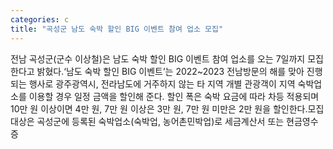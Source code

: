 ```yaml
---
categories: c
title: "곡성군 남도 숙박 할인 BIG 이벤트 참여 업소 모집"
---
```

전남 곡성군(군수 이상철)은 남도 숙박 할인 BIG 이벤트 참여 업소를 오는 7일까지 모집한다고 밝혔다.‘남도 숙박 할인 BIG 이벤트’는 2022~2023 전남방문의 해를 맞아 진행되는 행사로 광주광역시, 전라남도에 거주하지 않는 타 지역 개별 관광객이 지역 숙박업소를 이용할 경우 일정 금액을 할인해 준다. 할인 폭은 숙박 요금에 따라 차등 적용되며 10만 원 이상이면 4만 원, 7만 원 이상은 3만 원, 7만 원 미만은 2만 원을 할인한다.모집 대상은 곡성군에 등록된 숙박업소(숙박업, 농어촌민박업)로 세금계산서 또는 현금영수증